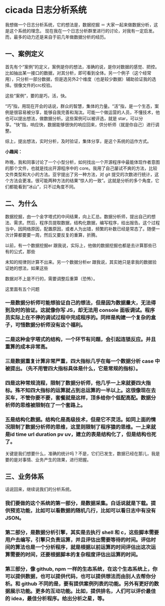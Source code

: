 # cicada 日志分析系统


我想做一个日志分析系统，它的想法是，数据挖掘 ＝ 大家一起来做数据分析，这是这个系统的理念。 
现在我在一个日志分析群里进行的讨论，对我有一定启发。 而，最多的动力还是来自于前几年做数据分析的经历。

## 一、案例定义

首先有个“案例”的定义，案例是你的想法，准确的说，是你对数据的感觉、把控。比如抽出某一接口的数据，对其分析，即可看到全体。另一个例子（这个经常用），只分析一部分数据，但是选另外2个维度（也是较少数据）辅助验证我的选择。很像文件的crc校验。

这些“案例”，要的是巧，活，快。

“巧”指，用现在开会的话说，群众的智慧，集体的力量。“活”指，是一个生态，案例是很容易被分享，能够自我完善和淘汰。可能一个做运营的人员，不懂技术，他也可以提出想法，做数据分析。这些案例可以被评选，就是 star，可以分享。“快”指，响应快，数据能够很快的响应回来，供分析师（就是你自己）进行调整。

综上，提出想法，实时分析，及时验证，集体分享，是这个系统的运作方式。

__小趣闻：__

昨晚，我和同事讨论了一个小型分析，如何找出一个开源程序中最能体现作者意图的那个文件，也就是找出开源程序中的 core。我用了自己屡试不爽的方法，比较文件类型和大小的方法。亚宇提出了另一种方法，对 git 提交的次数进行统计，这个方法会更准。很可能两种方法的结果“惊人的一致”。这就是分析的多个角度，它们都能看到“冰山”，只不过角度不同。

## 二、为什么

数据挖掘，由一个金字塔式的中间结果，向上汇总。数据分析师，提出自己的想法、需求。然后，程序员提取数据，结构化数据，编写程序，给出报告。这个过程当中，因网络原因，配置原因，或者人为出错，频繁的补数已经是常态了。随便一次计算都要要一周，然后又要反复的重算，折腾。

以前，有一个数据挖掘er 跟我说，实际上，他做的数据挖掘也都是去计算那些已有的公式，那些

未知的规律则计算不出来。另一个数据分析er 跟我说，其实她只是拿我的数据验证她的想法，如果这些

数据对不上是不行的，需要调整后重算（恐怖）。

这里面有五个问题

### 一是数据分析师可能想验证自己的想法，但是因为数据量大，无法得到及时的验证。这就像你写 JS，却无法用 console 面板调试。程序员实际上在不停的调试过程中完成程序的。同样是构建一个复杂的盒子，可惜数据分析师没有这个福利。

### 二是这种金字塔式的结构，一个环节有问题，会引起连锁反应。并且重算的成本非常高。

### 三是数据重复计算非常严重，四大指标几乎在每一个数据分析 case 中被提出。（先不用管四大指标具体是什么，它是常规的指标）。

### 四是这种常规流程，限制了数据分析师，他几乎一上来就要四大指标。殊不知四大指标的运算就占到总运算的一半以上。这很像现在去买车，不管你要不要，套餐就是这样，顶多给你个低配高配。数据分析师的思维被限制在了一个套路上。

### 五是结构化数据。结构化是高级技术，但是它不灵活。如同上面的情况限制了数据分析师的思维，这里则限制了程序猿的思维。一上来就是id time url duration pv uv，建立的表是结构化了，但是结构也死了。

关键是我们想要什么，准确的统计吗？不是，它们已发生，数据已经在那儿，我是要的是对事情、业务产生的效果，进行把握。

## 三、业务体系

话说回来，继续说我们的分析系统。

### 我们要做的这个系统的第一部分，是数据采集。白话说就是下载。提供预览功能，比如可以看数据的随机几行，比如可以看日志中有没有JSON。

### 第二部分，是数据分析引擎，其实是去执行 shell 和 c，这些脚本需要用户去编写，引擎只负责运算，并且评估出需要等待的时间。评估时间的算法也是一个分析程序，就是根据以前运算的时间评估出这次运算需要的时间，还要根据脚本的复杂程度评估出运算的时间。

### 第三部分，像 github, npm 一样的生态系统，在这个生态系统上，你可以提供数据，也可以提供代码，也可以提供想法而由别人去帮你分析。和 github 不同的是，要有提供案例列表的功能。另外有更好的数据展示功能。更多的互动功能。比如，提供排名，人们可以评价最佳的 idea，最佳分析程序。给出分析之星，等。

